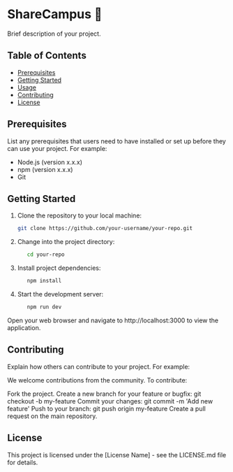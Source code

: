 # ShareCampus 📍

Brief description of your project.

## Table of Contents

- [Prerequisites](#prerequisites)
- [Getting Started](#getting-started)
- [Usage](#usage)
- [Contributing](#contributing)
- [License](#license)

## Prerequisites

List any prerequisites that users need to have installed or set up before they can use your project. For example:

- Node.js (version x.x.x)
- npm (version x.x.x)
- Git

## Getting Started

1. Clone the repository to your local machine:

   ```bash
   git clone https://github.com/your-username/your-repo.git

2. Change into the project directory:
   ```bash
      cd your-repo

4. Install project dependencies:
   ```bash
      npm install

5. Start the development server:
   ```bash
      npm run dev

Open your web browser and navigate to http://localhost:3000 to view the application.

## Contributing

Explain how others can contribute to your project. For example:

We welcome contributions from the community. To contribute:

Fork the project.
Create a new branch for your feature or bugfix: git checkout -b my-feature
Commit your changes: git commit -m 'Add new feature'
Push to your branch: git push origin my-feature
Create a pull request on the main repository.

## License

This project is licensed under the [License Name] - see the LICENSE.md file for details.

